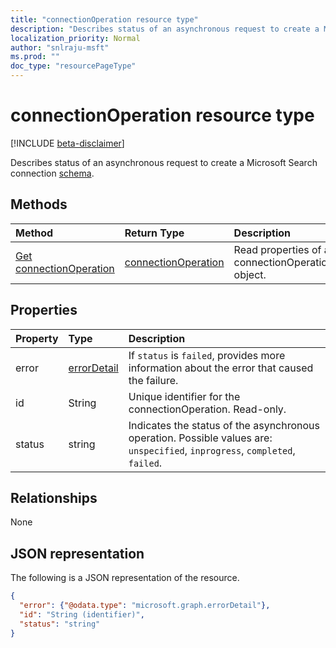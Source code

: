 ```yaml
---
title: "connectionOperation resource type"
description: "Describes status of an asynchronous request to create a Microsoft Search connection schema."
localization_priority: Normal
author: "snlraju-msft"
ms.prod: ""
doc_type: "resourcePageType"
---
```


# connectionOperation resource type

[!INCLUDE [beta-disclaimer](../../includes/beta-disclaimer.md)]

Describes status of an asynchronous request to create a Microsoft Search connection [schema](schema.md).

## Methods

| Method       | Return Type | Description |
|:-------------|:------------|:------------|
| [Get connectionOperation](../api/connectionoperation-get.md) | [connectionOperation](connectionoperation.md) | Read properties of a connectionOperation object. |

## Properties

| Property | Type                          | Description                       |
|:---------|:------------------------------|:----------------------------------|
| error    | [errorDetail](errordetail.md) | If `status` is `failed`, provides more information about the error that caused the failure. |
| id       | String                        | Unique identifier for the connectionOperation. Read-only. |
| status   | string                        | Indicates the status of the asynchronous operation. Possible values are: `unspecified`, `inprogress`, `completed`, `failed`. |

## Relationships

None

## JSON representation

The following is a JSON representation of the resource.

<!-- {
  "blockType": "resource",
  "optionalProperties": [

  ],
  "@odata.type": "microsoft.graph.connectionOperation",
  "baseType": "",
  "keyProperty": "id"
}-->

```json
{
  "error": {"@odata.type": "microsoft.graph.errorDetail"},
  "id": "String (identifier)",
  "status": "string"
}
```

<!-- uuid: 16cd6b66-4b1a-43a1-adaf-3a886856ed98
2019-02-04 14:57:30 UTC -->
<!-- {
  "type": "#page.annotation",
  "description": "connectionOperation resource",
  "keywords": "",
  "section": "documentation",
  "tocPath": ""
}-->
